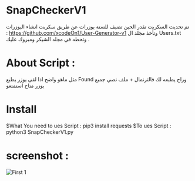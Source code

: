 # SnapCheckerV1
  تم تحديث السكربت تقدر الحين تضيف للستة يوزرات عن طريق سكربت انشاء اليوزرات :
   https://github.com/xcodeOn1/User-Generator-v1
   وتأخذ مجلد ال Users.txt 
   وتحطه في مجلد الشيكر ومبروك عليك
    .
# About Script :
مثل ماهو واضح اذا لقى يوزر يطبع Found 
وراح يطبعه لك فالترنمال + ملف نصي جميع يوزر متاح
استمتعو
# Install
   $What You need to ues Script :
   pip3 install requests
   $To ues Script :
   python3 SnapCheckerV1.py    
# screenshot :
![First 1](https://i.ibb.co/31xYF05/Snap.png)

